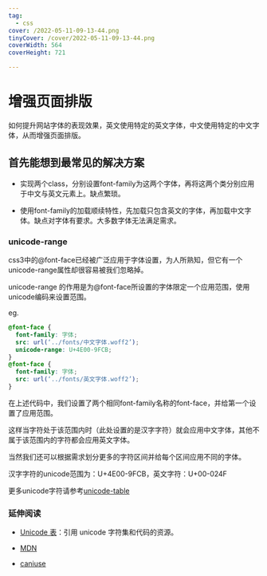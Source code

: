 ```yaml
---
tag:
  - css
cover: /2022-05-11-09-13-44.png
tinyCover: /cover/2022-05-11-09-13-44.png
coverWidth: 564
coverHeight: 721

---
```


# 增强页面排版

如何提升网站字体的表现效果，英文使用特定的英文字体，中文使用特定的中文字体，从而增强页面排版。

## 首先能想到最常见的解决方案

- 实现两个class，分别设置font-family为这两个字体，再将这两个类分别应用于中文与英文元素上。缺点繁琐。

- 使用font-family的加载顺续特性，先加载只包含英文的字体，再加载中文字体。缺点对字体有要求。大多数字体无法满足需求。

### **unicode-range**

css3中的@font-face已经被广泛应用于字体设置，为人所熟知，但它有一个unicode-range属性却很容易被我们忽略掉。

unicode-range 的作用是为@font-face所设置的字体限定一个应用范围，使用unicode编码来设置范围。

eg.

```css
@font-face {     
  font-family: 字体;     
  src: url(‘../fonts/中文字体.woff2’);     
  unicode-range: U+4E00-9FCB;
}
@font-face {     
  font-family: 字体;     
  src: url(‘../fonts/英文字体.woff2’); 
}
```

在上述代码中，我们设置了两个相同font-family名称的font-face，并给第一个设置了应用范围。

这样当字符处于该范围内时（此处设置的是汉字字符）就会应用中文字体，其他不属于该范围内的字符都会应用英文字体。

当然我们还可以根据需求划分更多的字符区间并给每个区间应用不同的字体。

汉字字符的unicode范围为：U+4E00-9FCB，英文字符：U+00-024F

更多unicode字符请参考[unicode-table](https://unicode-table.com/en/blocks/latin-extended-b/)

### 延伸阅读

- [Unicode 表](https://unicode-table.com/en/#control-character)：引用 unicode 字符集和代码的资源。

- [MDN](https://developer.mozilla.org/en-US/docs/Web/CSS/@font-face/unicode-range)

- [caniuse](https://caniuse.com/?search=unicode-range)
